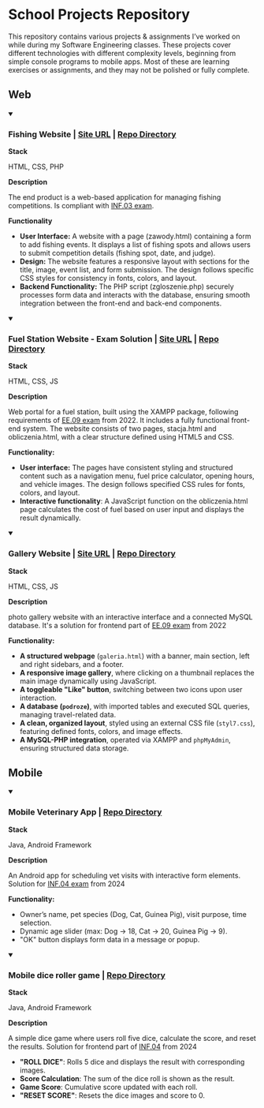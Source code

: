 # School Projects Repository
This repository contains various projects & assignments I’ve worked on while during my Software Engineering classes.
These projects cover different technologies with different complexity levels, beginning from simple console programs to mobile apps. 
Most of these are learning exercises or assignments, and they may not be polished or fully complete.

## Web
<details open>
  <summary><h3><b>Fishing Website | <a href="http://wedkarstwo.infinityfreeapp.com">Site URL</a> | <a href="https://github.com/panevka/SchoolProjects/tree/main/Web/FishingWebsite_PHP">Repo Directory</a></b></h3></summary>
  <b>Stack</b>
  <p>HTML, CSS, PHP</p>
  <b>Description</b>
  <p> 
    The end product is a web-based application for managing fishing competitions. Is compliant with <a href="https://egzamin-informatyk.pl/arkusz-praktyczny-inf03-2022-06-02/">INF.03 exam</a>.
  </p>
  <b>Functionality</b>
  <ul>
  <li><strong>User Interface:</strong> A website with a page (zawody.html) containing a form to add fishing events. It displays a list of fishing spots and allows users to submit competition details (fishing spot, date, and judge).</li>
  <li><strong>Design:</strong> The website features a responsive layout with sections for the title, image, event list, and form submission. The design follows specific CSS styles for consistency in fonts, colors, and layout.</li>
  <li><strong>Backend Functionality:</strong> The PHP script (zgloszenie.php) securely processes form data and interacts with the database, ensuring smooth integration between the front-end and back-end components.</li>

  </ul>
</details>

<details open>
  
  <summary><h3><b>Fuel Station Website - Exam Solution | <a href="http://stacjapaliw.infinityfreeapp.com">Site URL</a> | <a href="https://github.com/panevka/SchoolProjects/tree/main/Web/Fuel_Station_Website_Javascript">Repo Directory</a></b></h3>
  </summary>
  <b>Stack</b>
  <p>HTML, CSS, JS</p>
  <b>Description</b>
  <p> Web portal for a fuel station, built using the XAMPP package, following requirements of <a href="https://egzamin-informatyk.pl/arkusz-praktyczny-ee09-2022-01-07/">EE.09 exam</a> from 2022. It includes a fully functional front-end system. 
      The website consists of two pages, stacja.html and obliczenia.html, with a clear structure defined using HTML5 and CSS. 
  </p>
  <b>Functionality:</b>
  <ul>
    <li>
<strong>User interface:</strong> The pages have consistent styling and structured content such as a navigation menu, fuel price calculator, opening hours, and vehicle images. The design follows specified CSS rules for fonts, colors, and layout.
</li>
  
<li>
<strong>Interactive functionality</strong>: A JavaScript function on the obliczenia.html page calculates the cost of fuel based on user input and displays the result dynamically.
    </li>
    </ul>
  
</details>

<details open>
  <summary><h3><b>Gallery Website | <a href="http://galeria.infinityfreeapp.com ">Site URL</a> | <a href="https://github.com/panevka/SchoolProjects/tree/main/Web/Javascript_Gallery_Exam">Repo Directory</a></b></h3></summary>
  <b>Stack</b>
  <p>HTML, CSS, JS</p>
  <b>Description</b>
  <p> photo gallery website with an interactive interface and a connected MySQL database. It's a solution for frontend part of <a href="https://egzamin-informatyk.pl/arkusz-praktyczny-ee09-2022-01-07/">EE.09 exam</a> from 2022 </p>
 <b>Functionality:</b>
  <ul>
    <li><strong>A structured webpage</strong> (<code>galeria.html</code>) with a banner, main section, left and right sidebars, and a footer.</li>
    <li><strong>A responsive image gallery</strong>, where clicking on a thumbnail replaces the main image dynamically using JavaScript.</li>
    <li><strong>A toggleable "Like" button</strong>, switching between two icons upon user interaction.</li>
    <li><strong>A database (<code>podroze</code>)</strong>, with imported tables and executed SQL queries, managing travel-related data.</li>
    <li><strong>A clean, organized layout</strong>, styled using an external CSS file (<code>styl7.css</code>), featuring defined fonts, colors, and image effects.</li>
    <li><strong>A MySQL-PHP integration</strong>, operated via XAMPP and <code>phpMyAdmin</code>, ensuring structured data storage.</li>
</ul>
</details>

## Mobile
<details open>
  <summary><h3><b>Mobile Veterinary App | <a href="https://github.com/panevka/SchoolProjects/tree/main/Java/Mobile_Veterinary_App_Java">Repo Directory</a></b></h3></summary>
  <b>Stack</b>
  <p>Java, Android Framework</p>
  <b>Description</b>
  <p> An Android app for scheduling vet visits with interactive form elements. Solution for <a href="https://ee-informatyk.pl/arkusze-praktyczne-inf04/INF.04-02-24.01-SG.pdf">INF.04 exam</a> from 2024</p>
  <b>Functionality:</b>
  <ul>
  <li>Owner’s name, pet species (Dog, Cat, Guinea Pig), visit purpose, time selection.</li>
  <li>Dynamic age slider (max: Dog → 18, Cat → 20, Guinea Pig → 9).</li>
  <li>"OK" button displays form data in a message or popup.</li>
</ul>

</details>

<details open>
  <summary><h3><b>Mobile dice roller game | <a href="https://github.com/panevka/SchoolProjects/tree/main/Web/Fuel_Station_Website_Javascript">Repo Directory</a></b></h3></summary>
  <b>Stack</b>
  <p>Java, Android Framework</p>
  <b>Description</b>
  <p> A simple dice game where users roll five dice, calculate the score, and reset the results. Solution for frontend part of <a href="https://arkusze.pl/zawodowy/inf04-2024-czerwiec-egzamin-zawodowy-praktyczny.pdf">INF.04</a> from 2024 </p>
<ul>
    <li><strong>"ROLL DICE"</strong>: Rolls 5 dice and displays the result with corresponding images.</li>
    <li><strong>Score Calculation</strong>: The sum of the dice roll is shown as the result.</li>
    <li><strong>Game Score</strong>: Cumulative score updated with each roll.</li>
    <li><strong>"RESET SCORE"</strong>: Resets the dice images and score to 0.</li>
</ul>

</details>
